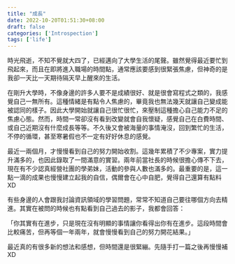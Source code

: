 ```yaml
---
title: "成長"
date: 2022-10-20T01:51:30+08:00
draft: false
categories: ['Introspection']
tags: ['life']
---
```


時光飛逝，不知不覺就大四了，已經邁向了大學生活的尾聲。雖然覺得最近要忙到飛起來，而且在即將進入職場的時間點，通常應該要感到很緊張焦慮，但神奇的是我卻一天比一天期待隔天早上醒來的生活。

在剛升大學時，不像身邊的許多人要不是成績很好、就是很會寫程式之類的，我感覺自己一無所有。這種情緒是有點令人焦慮的，畢竟我也無法幾天就讓自己變成能被認同的樣子。因此大學開始就讓自己很忙很忙，來壓制這種擔心自己能力不足的焦慮心態。然而，時間一常卻沒有看到改變就會自我懷疑，感覺自己在白費時間、或自己近期沒有什麼成長等等。不久後又會被海量的事情淹沒，回到繁忙的生活，不停的循環，甚至寒暑假也不一定有好好休息的感覺。

最近一兩個月，才慢慢看到自己的努力開始收割。這幾年累積了不少專案，實力提升滿多的，也因此錄取了一間滿意的實習。兩年前當社長的時候很擔心傳不下去，現在有不少認真經營社團的學弟妹，活動的參與人數也滿多的。最重要的是，這一點一滴的成果也慢慢建立起我的自信，偶爾會在心中自肥，覺得自己還算有點料XD

有些身邊的人會跟我討論資訊領域的學習問題，常常不知道自己要往哪個方向去精進。其實在被問的時候也有點看到自己過去的影子，我都會回答：

「你其實有在進步，只是現在沒有明顯的事情讓你看得出你有在進步。這段時間會比較痛苦，但再等個一年兩年，就會慢慢看到自己的努力開花結果。」

最近真的有很多新的想法和感想，但時間還是很緊繃。先隨手打一篇之後再慢慢補XD

